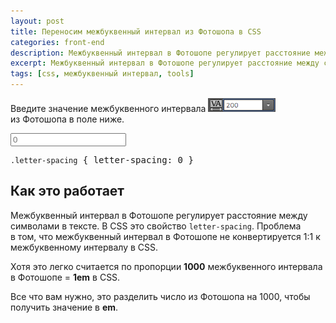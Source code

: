 ```yaml
---
layout: post
title: Переносим межбуквенный интервал из Фотошопа в CSS
categories: front-end
description: Межбуквенный интервал в Фотошопе регулирует расстояние между символами в тексте. В CSS это свойство letter-spacing.
excerpt: Межбуквенный интервал в Фотошопе регулирует расстояние между символами в тексте. В CSS это свойство letter-spacing.
tags: [css, межбуквенный интервал, tools]
---
```


Введите значение межбуквенного интервала <img src="/img/letter-spacing/letter-spacing.png" alt="Межбуквенный интервал (letter-spacing) в Фотошопе" style="margin:0"> из Фотошопа в поле ниже.

<!-- more -->

<input id="num" type="number" placeholder="0">

<div class="highlight">
<pre id="rez">
<code class='nc'>.letter-spacing</code> { letter-spacing: <span class="m">0</span> }
</pre>
</div>

## Как это работает
Межбуквенный интервал в Фотошопе регулирует расстояние между символами в тексте. В CSS это свойство `letter-spacing`. Проблема в том, что межбуквенный интервал в Фотошопе не конвертируется 1:1 к межбуквенному интервалу в CSS.

Хотя это легко считается по пропорции **1000** межбуквенного интервала в Фотошопе = **1em** в CSS.

Все что вам нужно, это разделить число из Фотошопа на 1000, чтобы получить значение в **em**.

<script>
    var num = document.getElementById('num');
    var rez = document.getElementById('rez');

    num.onchange = update
    num.onkeyup = update

    function update () {
        var value = num.value / 1000;
        value = (value == 0) ? value : value + "em";
        value = (value.length > 1 && value[0] == "0") ? value.slice(1) : value;

        rez.innerHTML = "<code class='nc'>.letter-spacing</code> { letter-spacing: <span class='m'>" + value + "</span> }";
    }
</script>
